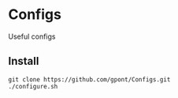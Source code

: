# Configs

Useful configs

## Install

```
git clone https://github.com/gpont/Configs.git
./configure.sh
```

